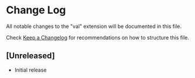 # Change Log

All notable changes to the "val" extension will be documented in this file.

Check [Keep a Changelog](http://keepachangelog.com/) for recommendations on how to structure this file.

## [Unreleased]

- Initial release